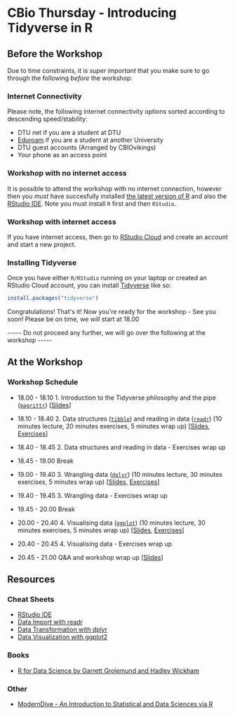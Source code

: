 CBio Thursday - Introducing Tidyverse in R
================

Before the Workshop
-------------------

Due to time constraints, it is *super important* that you make sure to go through the following *before* the workshop:

### Internet Connectivity

Please note, the following internet connectivity options sorted according to descending speed/stability:

-   DTU net if you are a student at DTU
-   [Eduroam](https://www.eduroam.org/) if you are a student at another University
-   DTU guest accounts (Arranged by CBIOvikings)
-   Your phone as an access point

### Workshop with no internet access

It is possible to attend the workshop with no internet connection, however then you *must* have succesfully installed [the latest version of R](https://mirrors.dotsrc.org/cran/) and also the [RStudio IDE](https://www.rstudio.com/products/rstudio/download/#download). Note you must install `R` first and then `RStudio`.

### Workshop with internet access

If you have internet access, then go to [RStudio Cloud](https://rstudio.cloud/) and create an account and start a new project.

### Installing Tidyverse

Once you have either `R/RStudio` running on your laptop or created an RStudio Cloud account, you can install [Tidyverse](https://www.tidyverse.org/) like so:

``` r
install.packages("tidyverse")
```

Congratulations! That's it! Now you're ready for the workshop - See you soon! Please be on time, we *will* start at 18.00

----- Do not proceed any further, we will go over the following at the workshop -----

At the Workshop
---------------

### Workshop Schedule

-   18.00 - 18.10 1. Introduction to the Tidyverse philosophy and the pipe ([`magrittr`](https://cran.r-project.org/web/packages/magrittr/README.html)) \[[Slides](http://htmlpreview.github.io/?https://github.com/leonjessen/TidyThursday/blob/master/01_introduction/lecture/introduction_presentation.html)\]

-   18.10 - 18.40 2. Data structures ([`tibble`](https://cran.r-project.org/web/packages/tibble/README.html)) and reading in data ([`readr`](https://cran.r-project.org/web/packages/readr/README.html)) (10 minutes lecture, 20 minutes exercises, 5 minutes wrap up) \[[Slides](http://htmlpreview.github.io/?https://github.com/leonjessen/TidyThursday/blob/master/02_readr/lecture/readr_presentation.html), [Exercises](https://github.com/leonjessen/TidyThursday/blob/master/02_readr/exercises/readr_exercises.md)\]

-   18.40 - 18.45 2. Data structures and reading in data - Exercises wrap up

-   18.45 - 19.00 Break

-   19.00 - 19.40 3. Wrangling data ([`dplyr`](https://cran.r-project.org/web/packages/dplyr/readme/README.html)) (10 minutes lecture, 30 minutes exercises, 5 minutes wrap up) \[[Slides](http://htmlpreview.github.io/?https://github.com/leonjessen/TidyThursday/blob/master/03_dplyr/lecture/dplyr_presentation.html), [Exercises](https://github.com/leonjessen/TidyThursday/blob/master/03_dplyr/exercises/dplyr_exercises.md)\]

-   19.40 - 19.45 3. Wrangling data - Exercises wrap up

-   19.45 - 20.00 Break

-   20.00 - 20.40 4. Visualising data ([`ggplot`](https://cran.r-project.org/web/packages/ggplot2/readme/README.html)) (10 minutes lecture, 30 minutes exercises, 5 minutes wrap up) \[[Slides](http://htmlpreview.github.io/?https://github.com/leonjessen/TidyThursday/blob/master/04_ggplot/lecture/ggplot_presentation.html), [Exercises]()\]

-   20.40 - 20.45 4. Visualising data - Exercises wrap up

-   20.45 - 21.00 Q&A and workshop wrap up \[[Slides](http://htmlpreview.github.io/?https://github.com/leonjessen/TidyThursday/blob/master/05_wrapup/lecture/wrapup_presentation.html)\]

Resources
---------

### Cheat Sheets

-   [RStudio IDE](https://github.com/rstudio/cheatsheets/raw/master/rstudio-ide.pdf)
-   [Data Import with readr](https://github.com/rstudio/cheatsheets/raw/master/data-import.pdf)
-   [Data Transformation with dplyr](https://github.com/rstudio/cheatsheets/raw/master/data-transformation.pdf)
-   [Data Visualization with ggplot2](https://github.com/rstudio/cheatsheets/raw/master/data-visualization-2.1.pdf)

### Books

-   [R for Data Science by Garrett Grolemund and Hadley Wickham](https://r4ds.had.co.nz/)

### Other

-   [ModernDive - An Introduction to Statistical and Data Sciences via R](https://moderndive.com/)
